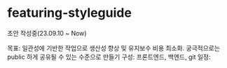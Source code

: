 # featuring-styleguide
초안 작성중(23.09.10 ~ Now)

목표: 일관성에 기반한 작업으로 생산성 향상 및 유지보수 비용 최소화. 궁극적으로는 public 하게 공유될 수 있는 수준으로 만들기
구성: 프론트엔드, 백엔드, git
일정: 

